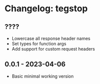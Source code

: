# Changelog: tegstop

## ????
- Lowercase all response header names
- Set types for function args
- Add support for custom request headers

## 0.0.1 - 2023-04-06
- Basic minimal working version
